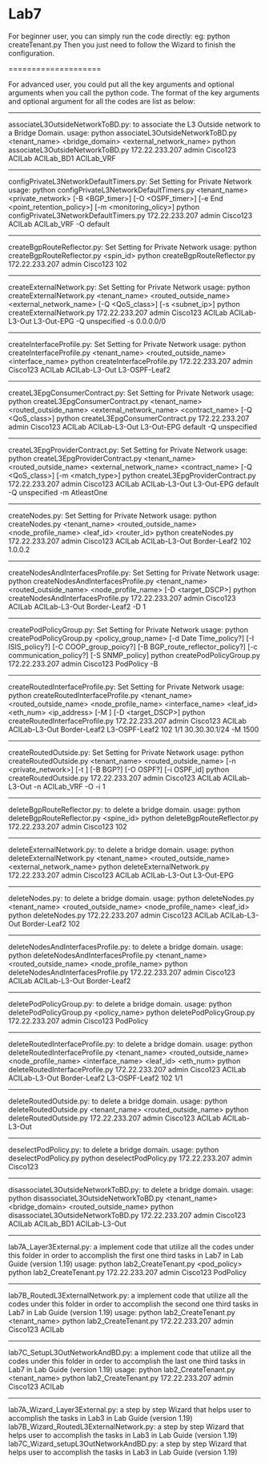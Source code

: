 Lab7
====================

For beginner user, you can simply run the code directly:
eg: python createTenant.py
Then you just need to follow the Wizard to finish the configuration.

====================

For advanced user, you could put all the key arguments and optional arguments when you call the python code.
The format of the key arguments and optional argument for all the codes are list as below:

--------------------------------------------------------------------

associateL3OutsideNetworkToBD.py: to associate the L3 Outside network to a Bridge Domain.
usage:
python associateL3OutsideNetworkToBD.py <hostname> <username> <password> <tenant_name> <bridge_domain> <external_network_name>
python associateL3OutsideNetworkToBD.py 172.22.233.207 admin Cisco123 ACILab ACILab_BD1 ACILab_VRF

--------------------------------------------------------------------

configPrivateL3NetworkDefaultTimers.py: Set Setting for Private Network
usage:
python configPrivateL3NetworkDefaultTimers.py <hostname> <username> <password> <tenant_name> <private_network> [-B <BGP_timer>] [-O <OSPF_timer>] [-e End <point_retention_policy>] [-m <monitoring_olicy>]
python configPrivateL3NetworkDefaultTimers.py 172.22.233.207 admin Cisco123 ACILab ACILab_VRF -O default

--------------------------------------------------------------------

createBgpRouteReflector.py: Set Setting for Private Network
usage:
python createBgpRouteReflector.py <hostname> <username> <password> <spin_id>
python createBgpRouteReflector.py 172.22.233.207 admin Cisco123 102

--------------------------------------------------------------------

createExternalNetwork.py: Set Setting for Private Network
usage:
python createExternalNetwork.py <hostname> <username> <password> <tenant_name> <routed_outside_name> <external_network_name> [-Q <QoS_class>] [-s <subnet_ip>] 
python createExternalNetwork.py 172.22.233.207 admin Cisco123 ACILab ACILab-L3-Out L3-Out-EPG -Q unspecified -s 0.0.0.0/0

--------------------------------------------------------------------

createInterfaceProfile.py: Set Setting for Private Network
usage:
python createInterfaceProfile.py <hostname> <username> <password> <tenant_name> <routed_outside_name> <interface_name>
python createInterfaceProfile.py 172.22.233.207 admin Cisco123 ACILab ACILab-L3-Out L3-OSPF-Leaf2

--------------------------------------------------------------------

createL3EpgConsumerContract.py: Set Setting for Private Network
usage:
python createL3EpgConsumerContract.py <hostname> <username> <password> <tenant_name> <routed_outside_name> <external_network_name> <contract_name> [-Q <QoS_class>]
python createL3EpgConsumerContract.py 172.22.233.207 admin Cisco123 ACILab ACILab-L3-Out L3-Out-EPG default -Q unspecified

--------------------------------------------------------------------

createL3EpgProviderContract.py: Set Setting for Private Network
usage:
python createL3EpgProviderContract.py <hostname> <username> <password> <tenant_name> <routed_outside_name> <external_network_name> <contract_name> [-Q <QoS_class>] [-m <match_type>]
python createL3EpgProviderContract.py 172.22.233.207 admin Cisco123 ACILab ACILab-L3-Out L3-Out-EPG default -Q unspecified -m AtleastOne

--------------------------------------------------------------------

createNodes.py: Set Setting for Private Network
usage:
python createNodes.py <hostname> <username> <password> <tenant_name> <routed_outside_name> <node_profile_name> <leaf_id> <router_id>
python createNodes.py 172.22.233.207 admin Cisco123 ACILab ACILab-L3-Out Border-Leaf2 102 1.0.0.2

--------------------------------------------------------------------

createNodesAndInterfacesProfile.py: Set Setting for Private Network
usage:
python createNodesAndInterfacesProfile.py <hostname> <username> <password> <tenant_name> <routed_outside_name> <node_profile_name> [-D <target_DSCP>]
python createNodesAndInterfacesProfile.py 172.22.233.207 admin Cisco123 ACILab ACILab-L3-Out Border-Leaf2 -D 1

--------------------------------------------------------------------

createPodPolicyGroup.py: Set Setting for Private Network
usage:
python createPodPolicyGroup.py <hostname> <username> <password> <policy_group_name> [-d Date Time_policy?] [-I ISIS_policy?] [-C COOP_group_poicy?] [-B BGP_route_reflector_policy?] [-c communication_policy?] [-S SNMP_policy] 
python createPodPolicyGroup.py 172.22.233.207 admin Cisco123 PodPolicy -B

--------------------------------------------------------------------

createRoutedInterfaceProfile.py: Set Setting for Private Network
usage:
python createRoutedInterfaceProfile.py <hostname> <username> <password> <tenant_name> <routed_outside_name> <node_profile_name> <interface_name> <leaf_id> <eth_num> <ip_address> [-M <MTU>] [-D <target_DSCP>]
python createRoutedInterfaceProfile.py 172.22.233.207 admin Cisco123 ACILab ACILab-L3-Out Border-Leaf2 L3-OSPF-Leaf2 102 1/1 30.30.30.1/24 -M 1500

--------------------------------------------------------------------

createRoutedOutside.py: Set Setting for Private Network
usage:
python createRoutedOutside.py <hostname> <username> <password> <tenant_name> <routed_outside_name> [-n <private_network>] [-t <tags>] [-B BGP?] [-O OSPF?] [-i OSPF_id]
python createRoutedOutside.py 172.22.233.207 admin Cisco123 ACILab ACILab-L3-Out -n ACILab_VRF -O -i 1

--------------------------------------------------------------------

deleteBgpRouteReflector.py: to delete a bridge domain.
usage:
python deleteBgpRouteReflector.py <hostname> <username> <password> <spine_id>
python deleteBgpRouteReflector.py 172.22.233.207 admin Cisco123 102

--------------------------------------------------------------------
deleteExternalNetwork.py: to delete a bridge domain.
usage:
python deleteExternalNetwork.py <hostname> <username> <password> <tenant_name> <routed_outside_name> <external_network_name>
python deleteExternalNetwork.py 172.22.233.207 admin Cisco123 ACILab ACILab-L3-Out L3-Out-EPG

--------------------------------------------------------------------

deleteNodes.py: to delete a bridge domain.
usage:
python deleteNodes.py <hostname> <username> <password> <tenant_name> <routed_outside_name> <node_profile_name> <leaf_id>
python deleteNodes.py 172.22.233.207 admin Cisco123 ACILab ACILab-L3-Out Border-Leaf2 102

--------------------------------------------------------------------

deleteNodesAndInterfacesProfile.py: to delete a bridge domain.
usage:
python deleteNodesAndInterfacesProfile.py <hostname> <username> <password> <tenant_name> <routed_outside_name> <node_profile_name>
python deleteNodesAndInterfacesProfile.py 172.22.233.207 admin Cisco123 ACILab ACILab-L3-Out Border-Leaf2

--------------------------------------------------------------------

deletePodPolicyGroup.py: to delete a bridge domain.
usage:
python deletePodPolicyGroup.py <hostname> <username> <password> <policy_name>
python deletePodPolicyGroup.py 172.22.233.207 admin Cisco123 PodPolicy

--------------------------------------------------------------------

deleteRoutedInterfaceProfile.py: to delete a bridge domain.
usage:
python deleteRoutedInterfaceProfile.py <hostname> <username> <password> <tenant_name> <routed_outside_name> <node_profile_name> <interface_name> <leaf_id> <eth_num> 
python deleteRoutedInterfaceProfile.py 172.22.233.207 admin Cisco123 ACILab ACILab-L3-Out Border-Leaf2 L3-OSPF-Leaf2 102 1/1

--------------------------------------------------------------------

deleteRoutedOutside.py: to delete a bridge domain.
usage:
python deleteRoutedOutside.py <hostname> <username> <password> <tenant_name> <routed_outside_name>
python deleteRoutedOutside.py 172.22.233.207 admin Cisco123 ACILab ACILab-L3-Out

--------------------------------------------------------------------

deselectPodPolicy.py: to delete a bridge domain.
usage:
python deselectPodPolicy.py <hostname> <username> <password> 
python deselectPodPolicy.py 172.22.233.207 admin Cisco123

--------------------------------------------------------------------

disassociateL3OutsideNetworkToBD.py: to delete a bridge domain.
usage:
python disassociateL3OutsideNetworkToBD.py <hostname> <username> <password> <tenant_name> <bridge_domain> <routed_outside_name> 
python disassociateL3OutsideNetworkToBD.py 172.22.233.207 admin Cisco123 ACILab ACILab_BD1 ACILab-L3-Out

--------------------------------------------------------------------

lab7A_Layer3External.py: a implement code that utilize all the codes under this folder in order to accomplish the first one third tasks in Lab7 in Lab Guide (version 1.19)
usage:
python lab2_CreateTenant.py <hostname> <username> <password> <pod_policy>
python lab2_CreateTenant.py 172.22.233.207 admin Cisco123 PodPolicy

--------------------------------------------------------------------

lab7B_RoutedL3ExternalNetwork.py: a implement code that utilize all the codes under this folder in order to accomplish the second one third tasks in Lab7 in Lab Guide (version 1.19)
usage:
python lab2_CreateTenant.py <hostname> <username> <password> <tenant_name>
python lab2_CreateTenant.py 172.22.233.207 admin Cisco123 ACILab

--------------------------------------------------------------------

lab7C_SetupL3OutNetworkAndBD.py: a implement code that utilize all the codes under this folder in order to accomplish the last one third tasks in Lab7 in Lab Guide (version 1.19)
usage:
python lab2_CreateTenant.py <hostname> <username> <password> <tenant_name>
python lab2_CreateTenant.py 172.22.233.207 admin Cisco123 ACILab

--------------------------------------------------------------------

lab7A_Wizard_Layer3External.py:  a step by step Wizard that helps user to accomplish the tasks in Lab3 in Lab Guide (version 1.19)
lab7B_Wizard_RoutedL3ExternalNetwork.py:  a step by step Wizard that helps user to accomplish the tasks in Lab3 in Lab Guide (version 1.19)
lab7C_Wizard_setupL3OutNetworkAndBD.py:  a step by step Wizard that helps user to accomplish the tasks in Lab3 in Lab Guide (version 1.19)

